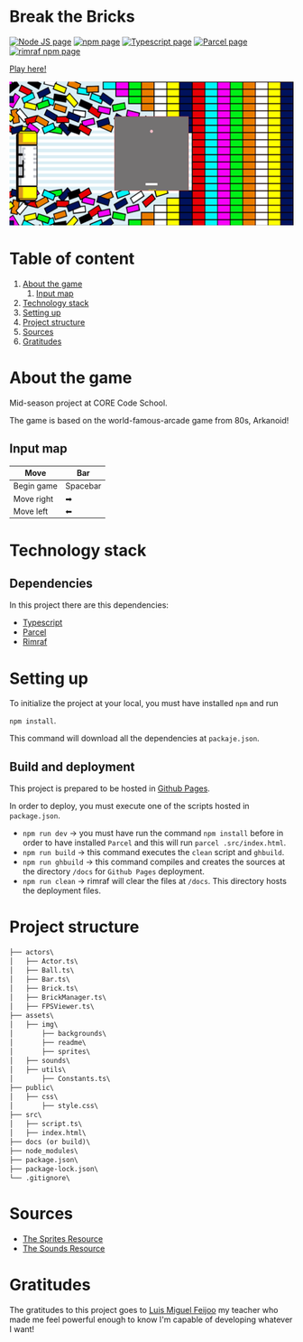 
# Break the Bricks

[![Node JS page](https://img.shields.io/badge/node-v17.8.0-brightgreen?style=for-the-badge&logo=appveyor)](https://nodejs.org/)
[![npm page](https://img.shields.io/badge/npm-v8.5.5-green?style=for-the-badge&logo=appveyor)](https://www.npmjs.com/)
[![Typescript page](https://img.shields.io/badge/typescript-v4.6.4-blue?style=for-the-badge&logo=appveyor)](https://www.typescriptlang.org/)
[![Parcel page](https://img.shields.io/badge/parcel-v2.5.0-yellow?style=for-the-badge&logo=appveyor)](https://parceljs.org/)
[![rimraf npm page](https://img.shields.io/badge/rimraf-v3.0.2-yellowgreen?style=for-the-badge&logo=appveyor)](https://www.npmjs.com/package/rimraf)

[Play here!](https://julianegpo.github.io/break-the-bricks/)

![](assets\img\readme\game-img.PNG)

# Table of content

1. [About the game](#about-the-game)
    1. [Input map](#input-map)
1. [Technology stack](#technology-stack)
1. [Setting up](#setting-up)
1. [Project structure](#project-structure)
1. [Sources](#sources)
1. [Gratitudes](#gratitudes)

# About the game

Mid-season project at CORE Code School.

The game is based on the world-famous-arcade game from 80s, Arkanoid!

## Input map

| Move          | Bar      |
| ------------- | -------- |
| Begin game    | Spacebar |
| Move right    | ➡        |
| Move left     | ⬅        |

# Technology stack

## Dependencies

In this project there are this dependencies:

- [Typescript](https://www.typescriptlang.org/)
- [Parcel](https://parceljs.org/)
- [Rimraf](https://www.npmjs.com/package/rimraf)

# Setting up

To initialize the project at your local, you must have installed `npm` and run

`npm install`. 

This command will download all the dependencies at `packaje.json`.

## Build and deployment

This project is prepared to be hosted in [Github Pages](https://pages.github.com/).

In order to deploy, you must execute one of the scripts hosted in `package.json`.

- `npm run dev` -> you must have run the command `npm install` before in order to have installed `Parcel` and this will run `parcel .src/index.html`.
- `npm run build` -> this command executes the `clean` script and `ghbuild`.
- `npm run ghbuild` -> this command compiles and creates the sources at the directory `/docs` for `Github Pages` deployment.
- `npm run clean` -> rimraf will clear the files at `/docs`. This directory hosts the deployment files.

# Project structure

```
├── actors\
│   ├── Actor.ts\
│   ├── Ball.ts\
│   ├── Bar.ts\
│   ├── Brick.ts\
│   ├── BrickManager.ts\
│   ├── FPSViewer.ts\
├── assets\
│   ├── img\
│       ├── backgrounds\
│       ├── readme\
│       ├── sprites\
│   ├── sounds\
│   ├── utils\
│       ├── Constants.ts\
├── public\
│   ├── css\
│       ├── style.css\
├── src\
│   ├── script.ts\
│   ├── index.html\
├── docs (or build)\
├── node_modules\
├── package.json\
├── package-lock.json\
└── .gitignore\
```

# Sources

- [The Sprites Resource](https://www.spriters-resource.com/)
- [The Sounds Resource](https://www.sounds-resource.com/)

# Gratitudes

The gratitudes to this project goes to [Luis Miguel Feijoo](https://github.com/luismiguelfeijoo) my teacher who made me feel powerful enough to know I'm capable of developing whatever I want!